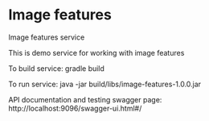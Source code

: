 # Image features
Image features service

This is demo service for working with image features

To build service:
gradle build

To run service:
java -jar build/libs/image-features-1.0.0.jar

API documentation and testing swagger page:
http://localhost:9096/swagger-ui.html#/